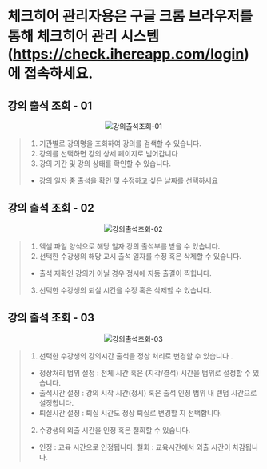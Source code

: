 # 체크히어 관리자용은 구글 크롬 브라우저를 통해 체크히어 관리 시스템 (https://check.ihereapp.com/login) 에 접속하세요.
## 강의 출석 조회 - 01

<p align = "center">
<img alt="강의출석조회-01" src="https://github.com/user-attachments/assets/6ef23b81-499b-4e0c-9023-fb788f4d7c5e">
<p/>

>1. 기관별로 강의명을 조회하여 강의를 검색할 수 있습니다.
>2. 강의를 선택하면 강의 상세 페이지로 넘어갑니다
>3. 강의 기간 및 강의 상태를 확인할 수 있습니다.
> * 강의 일자 중 출석을 확인 및 수정하고 싶은 날짜를 선택하세요


## 강의 출석 조회 - 02

<p align = "center">
<img alt="강의출석조회-02" src="https://github.com/user-attachments/assets/253932da-ea00-4dd8-820b-5d477c0a383f">
<p/>

>1. 엑셀 파일 양식으로 해당 일자 강의 출석부를 받을 수 있습니다.
>2. 선택한 수강생의 해당 교시 출석 일자를 수정 혹은 삭제할 수 있습니다.
> * 출석 재확인 강의가 아닐 경우 정시에 자동 출결이 찍힙니다.
>3. 선택한 수강생의 퇴실 시간을 수정 혹은 삭제할 수 있습니다.

## 강의 출석 조회 - 03

<p align = "center">
<img alt="강의출석조회-03" src="https://github.com/user-attachments/assets/ad0d2600-625c-4955-bf55-73c704669894">
<p/>

>1. 선택한 수강생의 강의시간 출석을 정상 처리로 변경할 수 있습니다 .
> * 정상처리 범위 설정 : 전체 시간 혹은 (지각/결석) 시간을 범위로 설정할 수 있습니다.
> * 출석시간 설정 : 강의 시작 시간(정시) 혹은 출석 인정 범위 내 랜덤 시간으로 설정합니다.
> * 퇴실시간 설정 : 퇴실 시간도 정상 퇴실로 변경할 지 선택합니다. 
>2. 수강생의 외출 시간을 인정 혹은 철회할 수 있습니다.
> * 인정 : 교육 시간으로 인정됩니다. 철회 : 교육시간에서 외출 시간이 차감됩니다.
